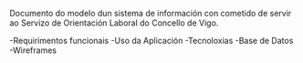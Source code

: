 Documento do modelo dun sistema de información con cometido de servir ao Servizo de Orientación Laboral do Concello de Vigo.

-Requirimentos funcionais
-Uso da Aplicación
-Tecnoloxias
-Base de Datos
-Wireframes
